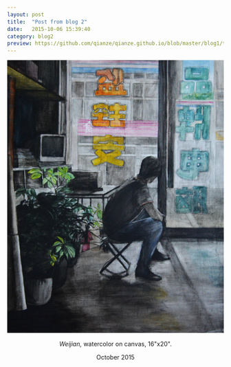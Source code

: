 ```yaml
---
layout: post
title:  "Post from blog 2"
date:   2015-10-06 15:39:40
category: blog2
preview: https://github.com/qianze/qianze.github.io/blob/master/blog1/thumbnails/Weijian.jpg?raw=true
---
```

<center>
<img src ="https://github.com/qianze/qianze.github.io/blob/master/blog1/images/Weijian.jpg?raw=true"><br>

<i>Weijian,</i> watercolor on canvas, 16"x20".

October 2015
</center>
